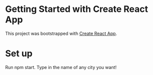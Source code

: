 # Getting Started with Create React App

This project was bootstrapped with [Create React App](https://github.com/facebook/create-react-app).

# Set up

Run npm start. Type in the name of any city you want!